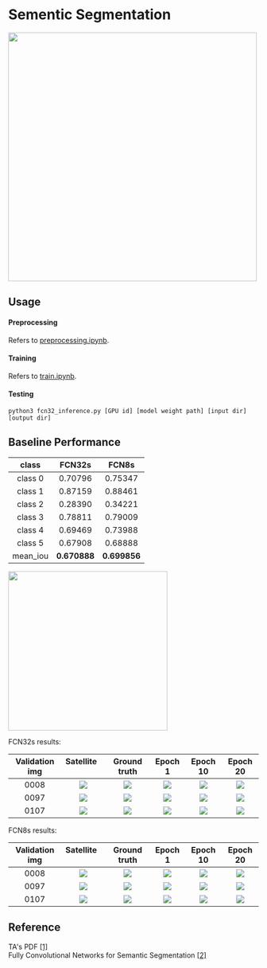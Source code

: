 # Sementic Segmentation
<img src="https://github.com/thtang/DLCV2018SPRING/blob/master/hw3/image/flow.png" width="500">

## Usage
#### Preprocessing
Refers to [preprocessing.ipynb](https://github.com/thtang/DLCV2018SPRING/blob/master/hw3/preprocessing.ipynb).
#### Training
Refers to [train.ipynb](https://github.com/thtang/DLCV2018SPRING/blob/master/hw3/train.ipynb).

#### Testing
```
python3 fcn32_inference.py [GPU id] [model weight path] [input dir] [output dir]
```

## Baseline Performance
class|  FCN32s | FCN8s 
:-------------------------:|:-------------------------:|:-------------------------:
class 0|0.70796|0.75347
class 1|0.87159 |0.88461
class 2| 0.28390 |0.34221
class 3| 0.78811|0.79009
class 4| 0.69469|0.73988
class 5| 0.67908|0.68888
mean_iou | **0.670888** | **0.699856**


<img src="https://github.com/thtang/DLCV2018SPRING/blob/master/hw3/image/legend.png" width="320">

FCN32s results:

 Validation img|Satellite       |  Ground truth | Epoch 1 |Epoch 10 | Epoch 20
:-------------------------:|:-------------------------:|:-------------------------:|:-------------------------:|:-------------------------:|:-------------------------:
0008|![](https://github.com/thtang/DLCV2018SPRING/blob/master/hw3/image/0008_sat.jpg)  |  ![](https://github.com/thtang/DLCV2018SPRING/blob/master/hw3/image/0008_mask.png) | ![](https://github.com/thtang/DLCV2018SPRING/blob/master/hw3/image/0008_mask_1_o.png) | ![](https://github.com/thtang/DLCV2018SPRING/blob/master/hw3/image/0008_mask_10_o.png) | ![](https://github.com/thtang/DLCV2018SPRING/blob/master/hw3/image/0008_mask_20_o.png) 
0097|![](https://github.com/thtang/DLCV2018SPRING/blob/master/hw3/image/0097_sat.jpg)  |  ![](https://github.com/thtang/DLCV2018SPRING/blob/master/hw3/image/0097_mask.png) | ![](https://github.com/thtang/DLCV2018SPRING/blob/master/hw3/image/0097_mask_1_o.png) | ![](https://github.com/thtang/DLCV2018SPRING/blob/master/hw3/image/0097_mask_10_o.png) | ![](https://github.com/thtang/DLCV2018SPRING/blob/master/hw3/image/0097_mask_20_o.png) 
0107|![](https://github.com/thtang/DLCV2018SPRING/blob/master/hw3/image/0107_sat.jpg)  |  ![](https://github.com/thtang/DLCV2018SPRING/blob/master/hw3/image/0107_mask.png) | ![](https://github.com/thtang/DLCV2018SPRING/blob/master/hw3/image/0107_mask_1_o.png) | ![](https://github.com/thtang/DLCV2018SPRING/blob/master/hw3/image/0107_mask_10_o.png) | ![](https://github.com/thtang/DLCV2018SPRING/blob/master/hw3/image/0107_mask_20_o.png) 

FCN8s results:

 Validation img|Satellite       |  Ground truth | Epoch 1 |Epoch 10 | Epoch 20
:-------------------------:|:-------------------------:|:-------------------------:|:-------------------------:|:-------------------------:|:-------------------------:
0008|![](https://github.com/thtang/DLCV2018SPRING/blob/master/hw3/image/0008_sat.jpg)  |  ![](https://github.com/thtang/DLCV2018SPRING/blob/master/hw3/image/0008_mask.png) | ![](https://github.com/thtang/DLCV2018SPRING/blob/master/hw3/image/0008_mask_1.png) | ![](https://github.com/thtang/DLCV2018SPRING/blob/master/hw3/image/0008_mask_10.png) | ![](https://github.com/thtang/DLCV2018SPRING/blob/master/hw3/image/0008_mask_20.png) 
0097|![](https://github.com/thtang/DLCV2018SPRING/blob/master/hw3/image/0097_sat.jpg)  |  ![](https://github.com/thtang/DLCV2018SPRING/blob/master/hw3/image/0097_mask.png) | ![](https://github.com/thtang/DLCV2018SPRING/blob/master/hw3/image/0097_mask_1.png) | ![](https://github.com/thtang/DLCV2018SPRING/blob/master/hw3/image/0097_mask_10.png) | ![](https://github.com/thtang/DLCV2018SPRING/blob/master/hw3/image/0097_mask_20.png) 
0107|![](https://github.com/thtang/DLCV2018SPRING/blob/master/hw3/image/0107_sat.jpg)  |  ![](https://github.com/thtang/DLCV2018SPRING/blob/master/hw3/image/0107_mask.png) | ![](https://github.com/thtang/DLCV2018SPRING/blob/master/hw3/image/0107_mask_1.png) | ![](https://github.com/thtang/DLCV2018SPRING/blob/master/hw3/image/0107_mask_10.png) | ![](https://github.com/thtang/DLCV2018SPRING/blob/master/hw3/image/0107_mask_20.png) 
## Reference
TA's PDF [[1]](https://github.com/thtang/DLCV2018SPRING/blob/master/hw3/DLCV_hw3.pdf)<br>
Fully Convolutional Networks for Semantic Segmentation [[2]](https://people.eecs.berkeley.edu/~jonlong/long_shelhamer_fcn.pdf)
